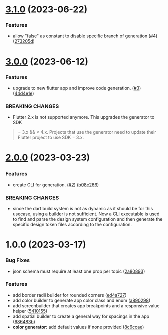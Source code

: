 # [3.1.0](https://github.com/smartive/flutter-design-system-generator/compare/v3.0.0...v3.1.0) (2023-06-22)


### Features

* allow "false" as constant to disable specific branch of generation ([#4](https://github.com/smartive/flutter-design-system-generator/issues/4)) ([273205d](https://github.com/smartive/flutter-design-system-generator/commit/273205d18619bb26271fd730d51def1f02946592))

# [3.0.0](https://github.com/smartive/flutter-design-system-generator/compare/v2.0.0...v3.0.0) (2023-06-12)


### Features

* upgrade to new flutter app and improve code generation. ([#3](https://github.com/smartive/flutter-design-system-generator/issues/3)) ([44d4e1e](https://github.com/smartive/flutter-design-system-generator/commit/44d4e1e5ad35206e019c05be6da418c4e6ea790e))


### BREAKING CHANGES

* Flutter 2.x is not supported
anymore. This upgrades the generator to SDK
>= 3.x && < 4.x. Projects that use the generator
need to update their Flutter project to use SDK
>= 3.x.

# [2.0.0](https://github.com/smartive/flutter-design-system-generator/compare/v1.0.0...v2.0.0) (2023-03-23)


### Features

* create CLI for generation. ([#2](https://github.com/smartive/flutter-design-system-generator/issues/2)) ([b08c266](https://github.com/smartive/flutter-design-system-generator/commit/b08c266b748edf9a8a7b9abebae694e4eb9f9fec))


### BREAKING CHANGES

* since the dart build
system is not as dynamic as it should be for
this usecase, using a builder is not
sufficient. Now a CLI executable
is used to find and parse the design system
configuration and then generate the
specific design token files according to
the configuration.

# 1.0.0 (2023-03-17)


### Bug Fixes

* json schema must require at least one prop per topic ([2a80893](https://github.com/smartive/flutter-design-system-generator/commit/2a80893e52237c27efd6fa68e4f7a90f88e3a53d))


### Features

* add border radii builder for rounded corners ([ed4a727](https://github.com/smartive/flutter-design-system-generator/commit/ed4a7274ab35d0c1d02d2dfe9046ded3a08f4170))
* add color builder to generate app color class and enum ([a890298](https://github.com/smartive/flutter-design-system-generator/commit/a8902989491641534753aeaf914d1affadfb1721))
* add screenbuilder that creates app breakpoints and a responsive value helper ([5410155](https://github.com/smartive/flutter-design-system-generator/commit/54101554ffae0e97125936a87bc3fcd1f1ffd5f6))
* add spatial builder to create a general way for spacings in the app ([686483b](https://github.com/smartive/flutter-design-system-generator/commit/686483b3aea89bec049a9b29e7713d4e51011cc2))
* **color generator:** add default values if none provided ([8c6ccae](https://github.com/smartive/flutter-design-system-generator/commit/8c6ccaeafc7287904b7a33f1f250c413cdffc7d7))
